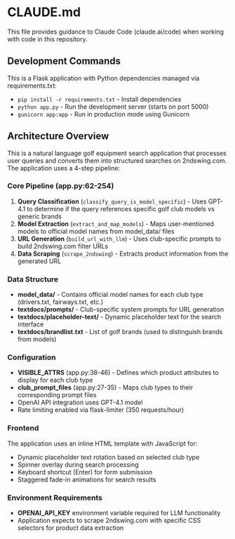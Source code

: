 # CLAUDE.md

This file provides guidance to Claude Code (claude.ai/code) when working with code in this repository.

## Development Commands

This is a Flask application with Python dependencies managed via requirements.txt:

- `pip install -r requirements.txt` - Install dependencies
- `python app.py` - Run the development server (starts on port 5000)
- `gunicorn app:app` - Run in production mode using Gunicorn

## Architecture Overview

This is a natural language golf equipment search application that processes user queries and converts them into structured searches on 2ndswing.com. The application uses a 4-step pipeline:

### Core Pipeline (app.py:62-254)

1. **Query Classification** (`classify_query_is_model_specific`) - Uses GPT-4.1 to determine if the query references specific golf club models vs generic brands
2. **Model Extraction** (`extract_and_map_models`) - Maps user-mentioned models to official model names from model_data/ files
3. **URL Generation** (`build_url_with_llm`) - Uses club-specific prompts to build 2ndswing.com filter URLs
4. **Data Scraping** (`scrape_2ndswing`) - Extracts product information from the generated URL

### Data Structure

- **model_data/** - Contains official model names for each club type (drivers.txt, fairways.txt, etc.)
- **textdocs/prompts/** - Club-specific system prompts for URL generation
- **textdocs/placeholder-text/** - Dynamic placeholder text for the search interface
- **textdocs/brandlist.txt** - List of golf brands (used to distinguish brands from models)

### Configuration

- **VISIBLE_ATTRS** (app.py:38-46) - Defines which product attributes to display for each club type
- **club_prompt_files** (app.py:27-35) - Maps club types to their corresponding prompt files
- OpenAI API integration uses GPT-4.1 model
- Rate limiting enabled via flask-limiter (350 requests/hour)

### Frontend

The application uses an inline HTML template with JavaScript for:
- Dynamic placeholder text rotation based on selected club type
- Spinner overlay during search processing
- Keyboard shortcut (Enter) for form submission
- Staggered fade-in animations for search results

### Environment Requirements

- **OPENAI_API_KEY** environment variable required for LLM functionality
- Application expects to scrape 2ndswing.com with specific CSS selectors for product data extraction
